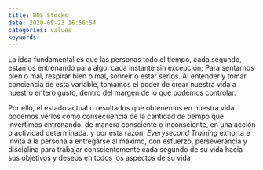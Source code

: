 ```yaml
---
title: BOS Stocks
date: 2020-09-23 16:56:54
categories: values
keywords: 
---
```


La idea fundamental es que las personas todo el tiempo, cada segundo, estamos entrenando para algo, cada instante sin excepción; Para sentarnos bien o mal, respirar bien o mal, sonreír o estar serios. Al entender y tomar conciencia de esta variable, tomamos el poder de crear nuestra vida a nuestro entero gusto, dentro del margen de lo que podemos controlar.

Por ello, el estado actual o resultados que obtenemos en nuestra vida podemos verlos como consecuencia de la cantidad de tiempo que invertimos entrenando, de manera consciente o inconsciente, en una acción o actividad determinada. y por esta razón, *Everysecond Training* exhorta e invita a la persona a entregarse al máximo, con esfuerzo, perseverancia y disciplina para trabajar conscientemente cada segundo de su vida hacia sus objetivos y deseos en todos los aspectos de su vida
